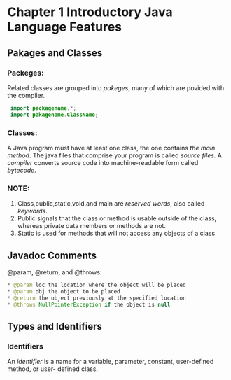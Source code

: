 
# Chapter 1 Introductory Java Language Features
## Pakages and Classes
### Packeges:
Related classes are grouped into *pakeges*, many of which are povided with the compiler.
```Java
 import packagename.*;
 import pakagename.ClassName;
```
### Classes:
A Java program must have at least one class, the one contains *the main method*.
The java files that comprise your program is called *source files*.
A *compiler* converts source code into machine-readable form called *bytecode*.

### NOTE:
1. Class,public,static,void,and main are *reserved words*, also called *keywords*.
2. Public signals that the class or method is usable outside of the class, whereas private data members or methods are not.
3. Static is used for methods that will not access any objects of a class

## Javadoc Comments
@param, @return, and @throws:
```Java
* @param loc the location where the object will be placed
* @param obj the object to be placed
* @return the object previously at the specified location
* @throws NullPointerException if the object is null
```
## Types and Identifiers
### Identifiers
An *identifier* is a name for a variable, parameter, constant, user-defined method, or user- defined class.
